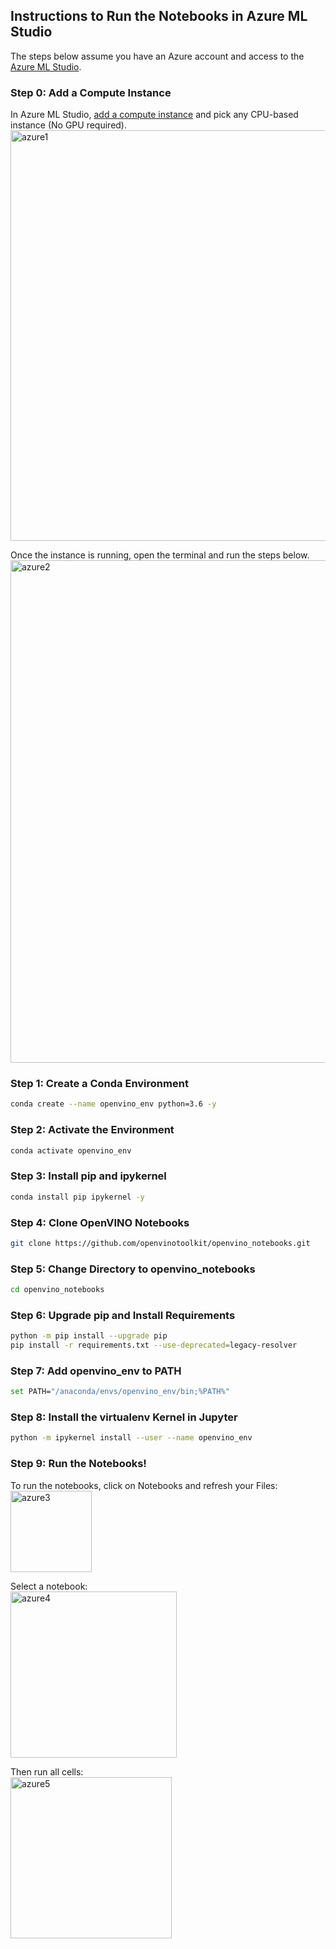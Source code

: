 ## Instructions to Run the Notebooks in Azure ML Studio
The steps below assume you have an Azure account and access to the [Azure ML Studio](https://ml.azure.com/). 

### Step 0: Add a Compute Instance
In Azure ML Studio, [add a compute instance](https://docs.microsoft.com/en-us/azure/machine-learning/how-to-create-manage-compute-instance?tabs=python) and pick any CPU-based instance (No GPU required). <br>
<img width="657" alt="azure1" src="https://user-images.githubusercontent.com/15709723/117559437-17463180-b03a-11eb-9e8d-d4539d1502f2.png">

Once the instance is running, open the terminal and run the steps below.<br>
<img width="804" alt="azure2" src="https://user-images.githubusercontent.com/15709723/117559439-1ca37c00-b03a-11eb-8fc3-3f9b6434275d.png">

### Step 1: Create a Conda Environment
```bash
conda create --name openvino_env python=3.6 -y
```

### Step 2: Activate the Environment
```bash
conda activate openvino_env
```

### Step 3: Install pip and ipykernel
```bash
conda install pip ipykernel -y
```

### Step 4: Clone OpenVINO Notebooks
```bash
git clone https://github.com/openvinotoolkit/openvino_notebooks.git
```

### Step 5: Change Directory to openvino_notebooks
```bash
cd openvino_notebooks
```

### Step 6: Upgrade pip and Install Requirements
```bash
python -m pip install --upgrade pip
pip install -r requirements.txt --use-deprecated=legacy-resolver
```

### Step 7: Add openvino_env to PATH
```bash
set PATH="/anaconda/envs/openvino_env/bin;%PATH%"
```

### Step 8: Install the virtualenv Kernel in Jupyter
```bash
python -m ipykernel install --user --name openvino_env
```

### Step 9: Run the Notebooks!
To run the notebooks, click on Notebooks and refresh your Files: <br>
<img width="130" alt="azure3" src="https://user-images.githubusercontent.com/15709723/117559444-262ce400-b03a-11eb-9540-51c03c3bcc91.png">

Select a notebook: <br>
<img width="266" alt="azure4" src="https://user-images.githubusercontent.com/15709723/117559447-2af19800-b03a-11eb-8bd6-8813b7a8814f.png">

Then run all cells: <br>
<img width="258" alt="azure5" src="https://user-images.githubusercontent.com/15709723/117559450-304ee280-b03a-11eb-9b79-3eedd3942474.png">